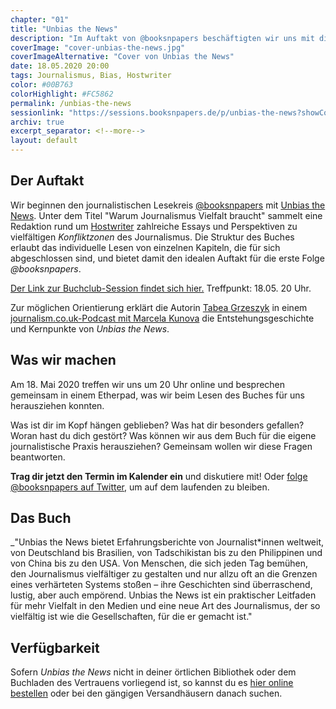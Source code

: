 ```yaml
---
chapter: "01"
title: "Unbias the News"
description: "Im Auftakt von @booksnpapers beschäftigten wir uns mit diversen Perspektiven auf das System des Journalismus und welchen Einfluss diese auf unsere Verarbeitung von Realität haben."
coverImage: "cover-unbias-the-news.jpg"
coverImageAlternative: "Cover von Unbias the News"
date: 18.05.2020 20:00
tags: Journalismus, Bias, Hostwriter
color: #00B763
colorHighlight: #FC5862
permalink: /unbias-the-news
sessionlink: "https://sessions.booksnpapers.de/p/unbias-the-news?showControls=true&showChat=true&showLineNumbers=true&useMonospaceFont=false"
archiv: true
excerpt_separator: <!--more-->
layout: default
---
```


<section markdown="1">

## Der Auftakt

Wir beginnen den journalistischen Lesekreis [@booksnpapers](https://twitter.com/booksnpapers) mit [Unbias the News](https://unbiasthenews.org/). Unter dem Titel "Warum Journalismus Vielfalt braucht" sammelt eine Redaktion rund um [Hostwriter](https://twitter.com/hostwriter) zahlreiche Essays und Perspektiven zu vielfältigen _Konfliktzonen_ des Journalismus. Die Struktur des Buches erlaubt das individuelle Lesen von einzelnen Kapiteln, die für sich abgeschlossen sind, und bietet damit den idealen Auftakt für die erste Folge _@booksnpapers_.<!--more-->

<a href="https://unbias-the-news.booksnpapers.de/" style="color: {{ colorHighlight }}}">Der Link zur Buchclub-Session findet sich hier.</a> Treffpunkt: 18.05. 20 Uhr.

Zur möglichen Orientierung erklärt die Autorin [Tabea Grzeszyk](https://twitter.com/tabeszyk) in einem [journalism.co.uk-Podcast mit Marcela Kunova](https://www.journalism.co.uk/podcast/-diversity-is-not-about-political-correctness-it-s-about-quality-journalism-/s399/a743875/) die Entstehungsgeschichte und Kernpunkte von _Unbias the News_.

</section>

<section markdown="1">

## Was wir machen

Am 18. Mai 2020 treffen wir uns um 20 Uhr online und besprechen gemeinsam in einem Etherpad, was wir beim Lesen des Buches für uns herausziehen konnten.

Was ist dir im Kopf hängen geblieben? Was hat dir besonders gefallen? Woran hast du dich gestört? Was können wir aus dem Buch für die eigene journalistische Praxis herausziehen? Gemeinsam wollen wir diese Fragen beantworten.

**Trag dir jetzt den Termin im Kalender ein** und diskutiere mit! Oder [folge @booksnpapers auf Twitter](https://twitter.com/booksnpapers), um auf dem laufenden zu bleiben.

</section>

<section markdown="1">

## Das Buch

\_"Unbias the News bietet Erfahrungsberichte von Journalist\*innen weltweit, von Deutschland bis Brasilien, von Tadschikistan bis zu den Philippinen und von China bis zu den USA. Von Menschen, die sich jeden Tag bemühen, den Journalismus vielfältiger zu gestalten und nur allzu oft an die Grenzen eines verhärteten Systems stoßen – ihre Geschichten sind überraschend, lustig, aber auch empörend. Unbias the News ist ein praktischer Leitfaden für mehr Vielfalt in den Medien und eine neue Art des Journalismus, der so vielfältig ist wie die Gesellschaften, für die er gemacht ist."

</section>

<section markdown="1">

## Verfügbarkeit

Sofern _Unbias the News_ nicht in deiner örtlichen Bibliothek oder dem Buchladen des Vertrauens vorliegend ist, so kannst du es [hier online bestellen](https://shop.correctiv.org/detail/index/sArticle/29/sCategory/5) oder bei den gängigen Versandhäusern danach suchen.

</section>
